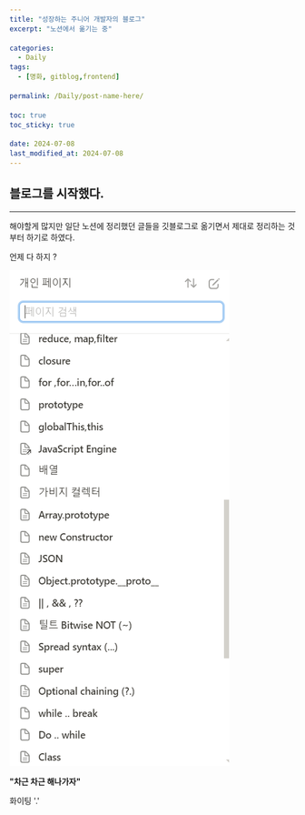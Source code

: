 ```yaml
---
title: "성장하는 주니어 개발자의 블로그"
excerpt: "노션에서 옮기는 중"

categories:
  - Daily
tags:
  - [명화, gitblog,frontend]

permalink: /Daily/post-name-here/

toc: true
toc_sticky: true

date: 2024-07-08
last_modified_at: 2024-07-08
---
```


## 블로그를 시작했다.
* * *
해야할게 많지만 일단 노션에 정리했던 글들을 깃블로그로 옮기면서 제대로 정리하는 것부터 하기로 하였다.

언제 다 하지 ?

<img src='/assets/images/posts_img/post_notion_list.png'>


**"차근 차근 해나가자"**

화이팅 '.'

